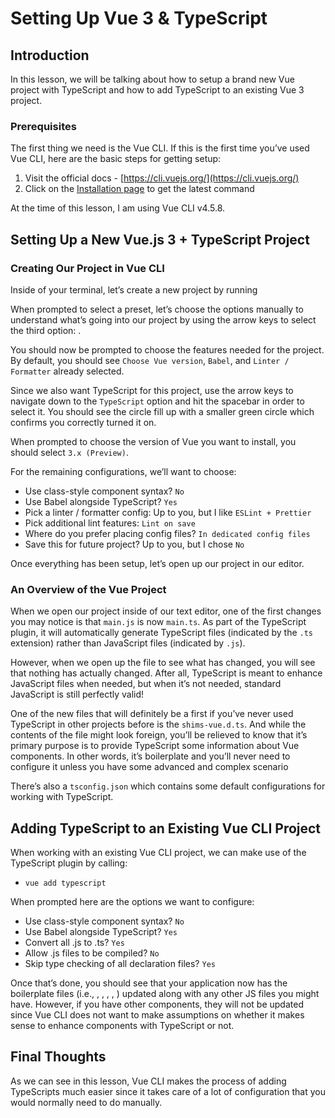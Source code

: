 # Setting Up Vue 3 & TypeScript

## Introduction

In this lesson, we will be talking about how to setup a brand new Vue project with TypeScript and how to add TypeScript to an existing Vue 3 project.

### Prerequisites

The first thing we need is the Vue CLI. If this is the first time you’ve used Vue CLI, here are the basic steps for getting setup:

1. Visit the official docs - [https://cli.vuejs.org/](https://cli.vuejs.org/)
2. Click on the [Installation page](https://cli.vuejs.org/guide/installation.html) to get the latest command

At the time of this lesson, I am using Vue CLI v4.5.8.

## Setting Up a New Vue.js 3 + TypeScript Project

### Creating Our Project in Vue CLI

Inside of your terminal, let’s create a new project by running

When prompted to select a preset, let’s choose the options manually to understand what’s going into our project by using the arrow keys to select the third option: .

You should now be prompted to choose the features needed for the project. By default, you should see `Choose Vue version`, `Babel`, and `Linter / Formatter` already selected.

Since we also want TypeScript for this project, use the arrow keys to navigate down to the `TypeScript` option and hit the spacebar in order to select it. You should see the circle fill up with a smaller green circle which confirms you correctly turned it on.

When prompted to choose the version of Vue you want to install, you should select `3.x (Preview)`.

For the remaining configurations, we’ll want to choose:

* Use class-style component syntax? `No`
* Use Babel alongside TypeScript? `Yes`
* Pick a linter / formatter config: Up to you, but I like `ESLint + Prettier`
* Pick additional lint features: `Lint on save`
* Where do you prefer placing config files? `In dedicated config files`
* Save this for future project? Up to you, but I chose `No`

Once everything has been setup, let’s open up our project in our editor.

### An Overview of the Vue Project

When we open our project inside of our text editor, one of the first changes you may notice is that `main.js` is now `main.ts`. As part of the TypeScript plugin, it will automatically generate TypeScript files (indicated by the `.ts` extension) rather than JavaScript files (indicated by `.js`).

However, when we open up the file to see what has changed, you will see that nothing has actually changed. After all, TypeScript is meant to enhance JavaScript files when needed, but when it’s not needed, standard JavaScript is still perfectly valid!

One of the new files that will definitely be a first if you’ve never used TypeScript in other projects before is the `shims-vue.d.ts`. And while the contents of the file might look foreign, you’ll be relieved to know that it’s primary purpose is to provide TypeScript some information about Vue components. In other words, it’s boilerplate and you’ll never need to configure it unless you have some advanced and complex scenario

There’s also a `tsconfig.json` which contains some default configurations for working with TypeScript.

## Adding TypeScript to an Existing Vue CLI Project

When working with an existing Vue CLI project, we can make use of the TypeScript plugin by calling:

* `vue add typescript`

When prompted here are the options we want to configure:

* Use class-style component syntax? `No`
* Use Babel alongside TypeScript? `Yes`
* Convert all .js to .ts? `Yes`
* Allow .js files to be compiled? `No`
* Skip type checking of all declaration files? `Yes`

Once that’s done, you should see that your application now has the boilerplate files (i.e., , , , , ) updated along with any other JS files you might have. However, if you have other components, they will not be updated since Vue CLI does not want to make assumptions on whether it makes sense to enhance components with TypeScript or not.

## Final Thoughts

As we can see in this lesson, Vue CLI makes the process of adding TypeScripts much easier since it takes care of a lot of configuration that you would normally need to do manually.